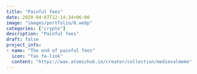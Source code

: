 ```yaml
---
title: "Painful fees"
date: 2020-04-07T12:14:34+06:00
image: "images/portfolio/8.webp"
categories: ["crypto"]
description: "Painful fees"
draft: false
project_info:
- name: "The end of painful fees"
  icon: "fas fa-link"
  content: "https://wax.atomichub.io/creator/collection/medievalmeme"
---
```

